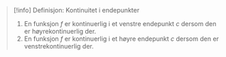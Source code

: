 > [!info] Definisjon: Kontinuitet i endepunkter
> 1. En funksjon $f$ er kontinuerlig i et venstre endepunkt $c$ dersom den er høyrekontinuerlig der. 
> 2. En funksjon $f$ er kontinuerlig i et høyre endepunkt $c$ dersom den er venstrekontinuerlig der. 
